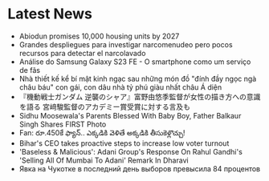 # Latest News
-  Abiodun promises 10,000 housing units by 2027
-  Grandes despliegues para investigar narcomenudeo pero pocos recursos para detectar el narcolavado
-  Análise do Samsung Galaxy S23 FE - O smartphone como um serviço de fãs
-  Nhà thiết kế kể bí mật kinh ngạc sau những món đồ "đính đầy ngọc ngà châu báu" con gái, con dâu nhà tỷ phú giàu nhất châu Á diện
-  『機動戦士ガンダム 逆襲のシャア』富野由悠季監督が女性の描き方への意識を語る 宮﨑駿監督のアカデミー賞受賞に対する言及も
-  Sidhu Moosewala's Parents Blessed With Baby Boy, Father Balkaur Singh Shares FIRST Photo
-  Fan: రూ.450కే ఫ్యాన్.. ఎక్కడికి వెళితే అక్కడికి తీసుకెళ్లొచ్చు!
-  Bihar's CEO takes proactive steps to increase low voter turnout
-  'Baseless & Malicious': Adani Group's Response On Rahul Gandhi's 'Selling All Of Mumbai To Adani' Remark In Dharavi
-  Явка на Чукотке в последний день выборов превысила 84 процентов
